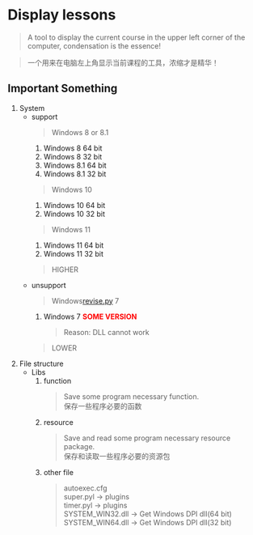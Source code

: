 # Display lessons

> A tool to display the current course in the upper left corner of the computer, condensation is the essence!

> 一个用来在电脑左上角显示当前课程的工具，浓缩才是精华！

## Important Something
1. System
    - support
        > Windows 8 or 8.1
        1. Windows 8 64 bit
        2. Windows 8 32 bit
        3. Windows 8.1 64 bit
        4. Windows 8.1 32 bit
        > Windows 10
        1. Windows 10 64 bit
        2. Windows 10 32 bit
        > Windows 11
        1. Windows 11 64 bit
        2. Windows 11 32 bit
        > HIGHER
    - unsupport
        > Windows[revise.py](..%2FTest%2Frevise.py) 7
        1. Windows 7 <font color=red>**SOME VERSION**</font>
            > Reason: DLL cannot work
        > LOWER
2. File structure
    - Libs
        1. function
            > Save some program necessary function.\
            保存一些程序必要的函数
        2. resource
            > Save and read some program necessary resource package.\
            保存和读取一些程序必要的资源包
        3. other file
            > autoexec.cfg\
            super.pyl -> plugins\
            timer.pyl -> plugins\
            SYSTEM_WIN32.dll -> Get Windows DPI dll(64 bit)\
            SYSTEM_WIN64.dll -> Get Windows DPI dll(32 bit)